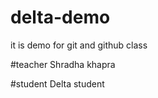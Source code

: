 # delta-demo
it is demo for git and github class

#teacher
Shradha khapra

 #student
 Delta student


